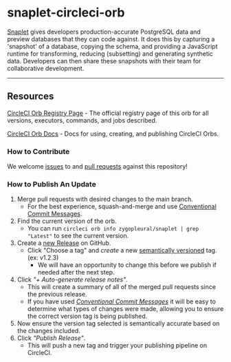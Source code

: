 # snaplet-circleci-orb

<!---
[![CircleCI Build Status](https://circleci.com/gh/zygopleural/snaplet-circleci-orb.svg?style=shield "CircleCI Build Status")](https://circleci.com/gh/zygopleural/snaplet-circleci-orb) [![CircleCI Orb Version](https://badges.circleci.com/orbs/zygopleural/snaplet.svg)](https://circleci.com/orbs/registry/orb/zygopleural/snaplet) [![GitHub License](https://img.shields.io/badge/license-MIT-lightgrey.svg)](https://raw.githubusercontent.com/zygopleural/snaplet-circleci-orb/master/LICENSE) [![CircleCI Community](https://img.shields.io/badge/community-CircleCI%20Discuss-343434.svg)](https://discuss.circleci.com/c/ecosystem/orbs)

--->

[Snaplet] gives developers production-accurate PostgreSQL data and preview databases that they can code against. 
It does this by capturing a 'snapshot' of a database, copying the schema, and providing a JavaScript runtime for transforming, reducing (subsetting) and generating synthetic data. 
Developers can then share these snapshots with their team for collaborative development.

---

## Resources

[CircleCI Orb Registry Page](https://circleci.com/orbs/registry/orb/zygopleural/snaplet) - The official registry page of this orb for all versions, executors, commands, and jobs described.

[CircleCI Orb Docs](https://circleci.com/docs/2.0/orb-intro/#section=configuration) - Docs for using, creating, and publishing CircleCI Orbs.

### How to Contribute

We welcome [issues](https://github.com/zygopleural/snaplet-circleci-orb/issues) to and [pull requests](https://github.com/zygopleural/snaplet-circleci-orb/pulls) against this repository!

### How to Publish An Update
1. Merge pull requests with desired changes to the main branch.
    - For the best experience, squash-and-merge and use [Conventional Commit Messages](https://conventionalcommits.org/).
2. Find the current version of the orb.
    - You can run `circleci orb info zygopleural/snaplet | grep "Latest"` to see the current version.
3. Create a [new Release](https://github.com/zygopleural/snaplet-circleci-orb/releases/new) on GitHub.
    - Click "Choose a tag" and _create_ a new [semantically versioned](http://semver.org/) tag. (ex: v1.2.3)
      - We will have an opportunity to change this before we publish if needed after the next step.
4.  Click _"+ Auto-generate release notes"_.
    - This will create a summary of all of the merged pull requests since the previous release.
    - If you have used _[Conventional Commit Messages](https://conventionalcommits.org/)_ it will be easy to determine what types of changes were made, allowing you to ensure the correct version tag is being published.
5. Now ensure the version tag selected is semantically accurate based on the changes included.
6. Click _"Publish Release"_.
    - This will push a new tag and trigger your publishing pipeline on CircleCI.

[Snaplet]: https://www.snaplet.dev/